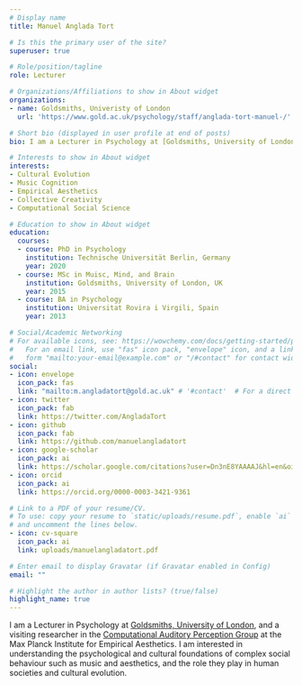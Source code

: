 ```yaml
---
# Display name
title: Manuel Anglada Tort

# Is this the primary user of the site?
superuser: true

# Role/position/tagline
role: Lecturer

# Organizations/Affiliations to show in About widget
organizations:
- name: Goldsmiths, Univeristy of London
  url: 'https://www.gold.ac.uk/psychology/staff/anglada-tort-manuel-/'

# Short bio (displayed in user profile at end of posts)
bio: I am a Lecturer in Psychology at [Goldsmiths, University of London](https://www.gold.ac.uk/psychology/staff/anglada-tort-manuel-/), and a visiting researcher in the [Computational Auditory Perception Group](https://www.aesthetics.mpg.de/en/research/research-group-computational-auditory-perception.html) at the Max Planck Institute for Empirical Aesthetics. I am interested in understanding the psychological and cultural foundations of complex social behaviour such as music and aesthetics, and the role they play in human societies and cultural evolution. 

# Interests to show in About widget
interests:
- Cultural Evolution
- Music Cognition
- Empirical Aesthetics
- Collective Creativity
- Computational Social Science

# Education to show in About widget
education:
  courses:
  - course: PhD in Psychology
    institution: Technische Universität Berlin, Germany
    year: 2020
  - course: MSc in Muisc, Mind, and Brain
    institution: Goldsmiths, University of London, UK
    year: 2015
  - course: BA in Psychology
    institution: Universitat Rovira i Virgili, Spain
    year: 2013

# Social/Academic Networking
# For available icons, see: https://wowchemy.com/docs/getting-started/page-builder/#icons
#   For an email link, use "fas" icon pack, "envelope" icon, and a link in the
#   form "mailto:your-email@example.com" or "/#contact" for contact widget.
social:
- icon: envelope
  icon_pack: fas
  link: "mailto:m.angladatort@gold.ac.uk" # '#contact'  # For a direct email link, use "mailto:test@example.org".
- icon: twitter
  icon_pack: fab
  link: https://twitter.com/AngladaTort
- icon: github
  icon_pack: fab
  link: https://github.com/manuelangladatort
- icon: google-scholar
  icon_pack: ai
  link: https://scholar.google.com/citations?user=Dn3nE8YAAAAJ&hl=en&oi=ao
- icon: orcid
  icon_pack: ai
  link: https://orcid.org/0000-0003-3421-9361

# Link to a PDF of your resume/CV.
# To use: copy your resume to `static/uploads/resume.pdf`, enable `ai` icons in `params.toml`, 
# and uncomment the lines below.
- icon: cv-square
  icon_pack: ai
  link: uploads/manuelangladatort.pdf

# Enter email to display Gravatar (if Gravatar enabled in Config)
email: ""

# Highlight the author in author lists? (true/false)
highlight_name: true
---
```


I am a Lecturer in Psychology at [Goldsmiths, University of London](https://www.gold.ac.uk/psychology/staff/anglada-tort-manuel-/), and a visiting researcher in the [Computational Auditory Perception Group](https://www.aesthetics.mpg.de/en/research/research-group-computational-auditory-perception.html) at the Max Planck Institute for Empirical Aesthetics. I am interested in understanding the psychological and cultural foundations of complex social behaviour such as music and aesthetics, and the role they play in human societies and cultural evolution. 